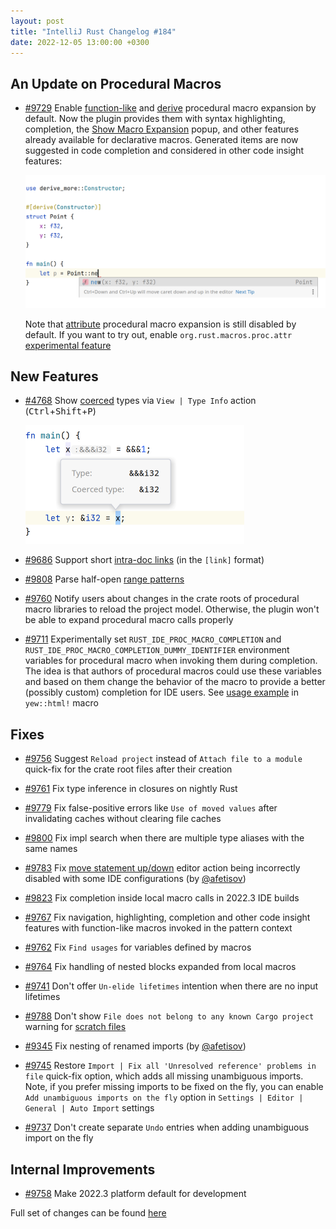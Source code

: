 ```yaml
---
layout: post
title: "IntelliJ Rust Changelog #184"
date: 2022-12-05 13:00:00 +0300
---
```



## An Update on Procedural Macros

* [#9729] Enable [function-like](https://doc.rust-lang.org/reference/procedural-macros.html#function-like-procedural-macros) and [derive](https://doc.rust-lang.org/reference/procedural-macros.html#derive-macros) procedural macro expansion by default. Now the plugin provides them with syntax highlighting, completion, the [Show Macro Expansion](https://plugins.jetbrains.com/plugin/8182-rust/docs/rust-code-reference-info.html#macro-exansion) popup, and other features already available for declarative macros. Generated items are now suggested in code completion and considered in other code insight features:

  <img src="/assets/posts/changelog-184/derive_proc_macro.png" width="700px"/>

  Note that [attribute](https://doc.rust-lang.org/reference/procedural-macros.html#attribute-macros) procedural macro expansion is still disabled by default. If you want to try out, enable `org.rust.macros.proc.attr` [experimental feature](https://plugins.jetbrains.com/plugin/8182-rust/docs/rust-faq.html#experimental-features)

## New Features

* [#4768] Show [coerced](https://doc.rust-lang.org/reference/type-coercions.html) types via `View | Type Info` action (<kbd>Ctrl</kbd>+<kbd>Shift</kbd>+<kbd>P</kbd>)

  <img src="/assets/posts/changelog-184/type_info.png" width="350px"/>

* [#9686] Support short [intra-doc links](https://doc.rust-lang.org/rustdoc/write-documentation/linking-to-items-by-name.html) (in the `[link]` format)

* [#9808] Parse half-open [range patterns](https://doc.rust-lang.org/reference/patterns.html#range-patterns)

* [#9760] Notify users about changes in the crate roots of procedural macro libraries to reload the project model. Otherwise, the plugin won't be able to expand procedural macro calls properly

* [#9711] Experimentally set `RUST_IDE_PROC_MACRO_COMPLETION` and `RUST_IDE_PROC_MACRO_COMPLETION_DUMMY_IDENTIFIER` environment variables for procedural macro when invoking them during completion. The idea is that authors of procedural macros could use these variables and based on them change the behavior of the macro to provide a better (possibly custom) completion for IDE users. See [usage example](https://github.com/yewstack/yew/pull/2972) in `yew::html!` macro

## Fixes

* [#9756] Suggest `Reload project` instead of `Attach file to a module` quick-fix for the crate root files after their creation

* [#9761] Fix type inference in closures on nightly Rust

* [#9779] Fix false-positive errors like `Use of moved values` after invalidating caches without clearing file caches

* [#9800] Fix impl search when there are multiple type aliases with the same names

* [#9783] Fix [move statement up/down](https://www.jetbrains.com/idea/guide/tutorials/rearranging-code/moving-statements-around/) editor action being incorrectly disabled with some IDE configurations (by [@afetisov])

* [#9823] Fix completion inside local macro calls in 2022.3 IDE builds

* [#9767] Fix navigation, highlighting, completion and other code insight features with function-like macros invoked in the pattern context

* [#9762] Fix `Find usages` for variables defined by macros

* [#9764] Fix handling of nested blocks expanded from local macros

* [#9741] Don't offer `Un-elide lifetimes` intention when there are no input lifetimes

* [#9788] Don't show `File does not belong to any known Cargo project` warning for [scratch files](https://www.jetbrains.com/help/idea/scratches.html)

* [#9345] Fix nesting of renamed imports (by [@afetisov])

* [#9745] Restore `Import | Fix all 'Unresolved reference' problems in file` quick-fix option, which adds all missing unambiguous imports. Note, if you prefer missing imports to be fixed on the fly, you can enable `Add unambiguous imports on the fly` option in `Settings | Editor | General | Auto Import` settings

* [#9737] Don't create separate `Undo` entries when adding unambiguous import on the fly

## Internal Improvements

* [#9758] Make 2022.3 platform default for development

Full set of changes can be found [here](https://github.com/intellij-rust/intellij-rust/milestone/93?closed=1)

[@afetisov]: https://github.com/afetisov

[#4768]: https://github.com/intellij-rust/intellij-rust/pull/4768
[#9345]: https://github.com/intellij-rust/intellij-rust/pull/9345
[#9686]: https://github.com/intellij-rust/intellij-rust/pull/9686
[#9711]: https://github.com/intellij-rust/intellij-rust/pull/9711
[#9729]: https://github.com/intellij-rust/intellij-rust/pull/9729
[#9737]: https://github.com/intellij-rust/intellij-rust/pull/9737
[#9741]: https://github.com/intellij-rust/intellij-rust/pull/9741
[#9745]: https://github.com/intellij-rust/intellij-rust/pull/9745
[#9756]: https://github.com/intellij-rust/intellij-rust/pull/9756
[#9758]: https://github.com/intellij-rust/intellij-rust/pull/9758
[#9760]: https://github.com/intellij-rust/intellij-rust/pull/9760
[#9761]: https://github.com/intellij-rust/intellij-rust/pull/9761
[#9762]: https://github.com/intellij-rust/intellij-rust/pull/9762
[#9764]: https://github.com/intellij-rust/intellij-rust/pull/9764
[#9767]: https://github.com/intellij-rust/intellij-rust/pull/9767
[#9779]: https://github.com/intellij-rust/intellij-rust/pull/9779
[#9783]: https://github.com/intellij-rust/intellij-rust/pull/9783
[#9788]: https://github.com/intellij-rust/intellij-rust/pull/9788
[#9800]: https://github.com/intellij-rust/intellij-rust/pull/9800
[#9808]: https://github.com/intellij-rust/intellij-rust/pull/9808
[#9823]: https://github.com/intellij-rust/intellij-rust/pull/9823
